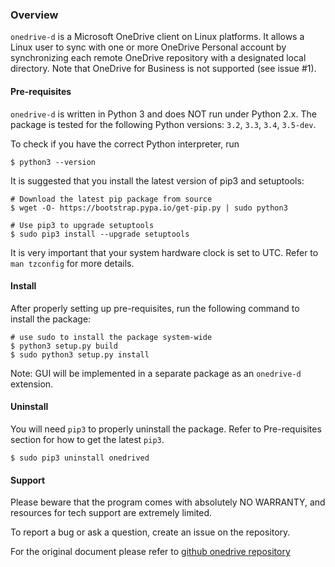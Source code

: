 ### Overview

``onedrive-d`` is a Microsoft OneDrive client on Linux platforms. It allows a Linux user to sync with one or more OneDrive Personal account by synchronizing each remote OneDrive repository with a designated local directory. Note that OneDrive for Business is not supported (see issue #1).

#### Pre-requisites

``onedrive-d`` is written in Python 3 and does NOT run under Python 2.x. The package is tested for the following Python versions: ``3.2``, ``3.3``, ``3.4``, ``3.5-dev``.

To check if you have the correct Python interpreter, run

    $ python3 --version
    
It is suggested that you install the latest version of pip3 and setuptools:

    # Download the latest pip package from source
    $ wget -O- https://bootstrap.pypa.io/get-pip.py | sudo python3

    # Use pip3 to upgrade setuptools
    $ sudo pip3 install --upgrade setuptools
It is very important that your system hardware clock is set to UTC. Refer to ``man tzconfig`` for more details.

#### Install

After properly setting up pre-requisites, run the following command to install the package:

    # use sudo to install the package system-wide
    $ python3 setup.py build
    $ sudo python3 setup.py install
Note: GUI will be implemented in a separate package as an ``onedrive-d`` extension.

#### Uninstall

You will need ``pip3`` to properly uninstall the package. Refer to Pre-requisites section for how to get the latest ``pip3``.

    $ sudo pip3 uninstall onedrived

#### Support

Please beware that the program comes with absolutely NO WARRANTY, and resources for tech support are extremely limited.

To report a bug or ask a question, create an issue on the repository.

For the original document please refer to [github onedrive repository](https://github.com/xybu/onedrive-d#onedrive-d)